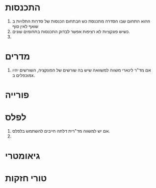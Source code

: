 # התכנסות
1. בתחום הכנסות של סדרות התלויות בn הוא התחום שבו הסדרה מתכנסת כשn שואף לאין סוף
2. כשיש פונקציות לא רציפות אפשר לבדוק התכנסות בתחומים שונים. 
3. 

# מדרים
1. אם מד"ר לינארי משווה למשוואה שיש בה שורשים של הפונקציה, השורשים יהיו מוכפלים בx.  

# פורייה

# לפלס 
1. אם יש למשווה מד"רית דלתה חייבים להשתמש בלפלס. 
2. 
# גיאומטרי

# טורי חזקות 

